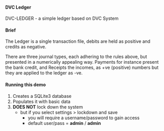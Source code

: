 #### DVC Ledger

DVC-LEDGER - a simple ledger based on DVC System

#### Brief
The Ledger is a single transaction file, debits are held as positive and credits as negative.

There are three journal types, each adhering to the rules above, but presented in a
numerically appealing way. Payments for instance present the bank credit,
and Receipts the incomes, as +ve (positive) numbers but they are applied to the ledger
as -ve.

#### Running this demo
1. Creates a SQLite3 database
2. Populates it with basic data
3. **DOES NOT** lock down the system
   * but if you select settings > lockdown and save
     * you will require a username/password to gain access
     * default user/pass = **admin** / **admin**
